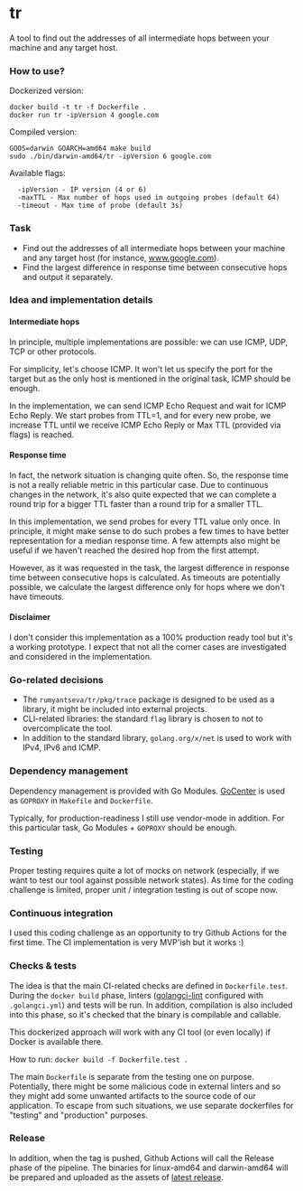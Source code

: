 # tr

A tool to find out the addresses of all intermediate hops between your machine and any target host.

### How to use?

Dockerized version:

```
docker build -t tr -f Dockerfile .
docker run tr -ipVersion 4 google.com
```

Compiled version:

```
GOOS=darwin GOARCH=amd64 make build
sudo ./bin/darwin-amd64/tr -ipVersion 6 google.com
```

Available flags:

```
  -ipVersion - IP version (4 or 6)
  -maxTTL - Max number of hops used in outgoing probes (default 64)
  -timeout - Max time of probe (default 3s)
```

### Task

- Find out the addresses of all intermediate hops between your machine and
any target host (for instance, www.google.com).
- Find the largest difference in response time between consecutive hops and output it separately.

### Idea and implementation details

#### Intermediate hops

In principle, multiple implementations are possible: we can use ICMP, UDP, TCP or other protocols.

For simplicity, let's choose ICMP. It won't let us specify the port for the target but as
the only host is mentioned in the original task, ICMP should be enough.

In the implementation, we can send ICMP Echo Request and wait for ICMP Echo Reply.
We start probes from TTL=1, and for every new probe, we increase TTL until we receive ICMP Echo Reply or
Max TTL (provided via flags) is reached.

#### Response time

In fact, the network situation is changing quite often. So, the response time is not a really
reliable metric in this particular case. Due to continuous changes in the network,
it's also quite expected that we can complete a round trip for a bigger TTL
faster than a round trip for a smaller TTL.

In this implementation, we send probes for every TTL value only once.
In principle, it might make sense to do such probes a few times to have better representation for a median
response time.
A few attempts also might be useful if we haven't reached the desired hop from the first attempt.

However, as it was requested in the task, the largest difference in response time between consecutive hops is calculated.
As timeouts are potentially possible, we calculate the largest difference only for hops where we don't have timeouts.

#### Disclaimer

I don't consider this implementation as a 100% production ready tool but it's a working prototype.
I expect that not all the corner cases are investigated and considered in the implementation.

### Go-related decisions

- The `rumyantseva/tr/pkg/trace` package is designed to be used as a library, it might be included into external projects.
- CLI-related libraries: the standard `flag` library is chosen to not to overcomplicate the tool.
- In addition to the standard library, `golang.org/x/net` is used to work with IPv4, IPv6 and ICMP.

### Dependency management

Dependency management is provided with Go Modules.
[GoCenter](https://gocenter.io) is used as `GOPROXY` in `Makefile` and `Dockerfile`.

Typically, for production-readiness I still use vendor-mode in addition.
For this particular task, Go Modules + `GOPROXY` should be enough.

### Testing

Proper testing requires quite a lot of mocks on network
(especially, if we want to test our tool against possible network states).
As time for the coding challenge is limited, proper unit / integration testing is out of scope now.

### Continuous integration

I used this coding challenge as an opportunity to try Github Actions for the first time.
The CI implementation is very MVP'ish but it works :)

### Checks & tests

The idea is that the main CI-related checks are defined in `Dockerfile.test`.
During the `docker build` phase, linters ([golangci-lint](https://github.com/golangci/golangci-lint) configured
with `.golangci.yml`) and tests will be run.
In addition, compilation is also included into this phase, so it's checked that the binary is compilable and callable.

This dockerized approach will work with any CI tool (or even locally) if Docker is available there.

How to run: `docker build -f Dockerfile.test .`

The main `Dockerfile` is separate from the testing one on purpose.
Potentially, there might be some malicious code in external linters
and so they might add some unwanted artifacts to the source code of our application.
To escape from such situations, we use separate dockerfiles for "testing" and "production" purposes.

### Release

In addition, when the tag is pushed, Github Actions will call the Release phase of the pipeline.
The binaries for linux-amd64 and darwin-amd64 will be prepared and uploaded as
the assets of [latest release](https://github.com/rumyantseva/tr/releases).
